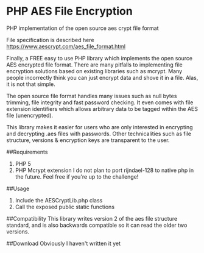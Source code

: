 PHP AES File Encryption
=============

PHP implementation of the open source aes crypt file format

File specification is described here
https://www.aescrypt.com/aes_file_format.html

Finally, a FREE easy to use PHP library which implements the open source AES encrypted file format.  There are many pitfalls to implementing file encryption solutions based on existing libraries such as mcrypt.  Many people incorrectly think you can just encrypt data and shove it in a file.  Alas, it is not that simple.

The open source file format handles many issues such as null bytes trimming, file integrity and fast password checking.  It even comes with file extension identifiers which allows arbitrary data to be tagged within the AES file (unencrypted).

This library makes it easier for users who are only interested in encrypting and decrypting .aes files with passwords.  Other technicalities such as file structure, versions & encryption keys are transparent to the user.

##Requirements
1. PHP 5
2. PHP Mcrypt extension 
I do not plan to port rijndael-128 to native php in the future.  Feel free if you're up to the challenge!

##Usage
1. Include the AESCryptLib.php class
2. Call the exposed public static functions

##Compatibility
This library writes version 2 of the aes file structure standard, and is also backwards compatible so it can read the older two versions.

##Download
Obviously I haven't written it yet
